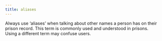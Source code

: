 ```yaml
---
title: aliases
---
```


Always use ‘aliases’ when talking about other names a person has on their prison record. This term is commonly used and understood in prisons. Using a different term may confuse users.
